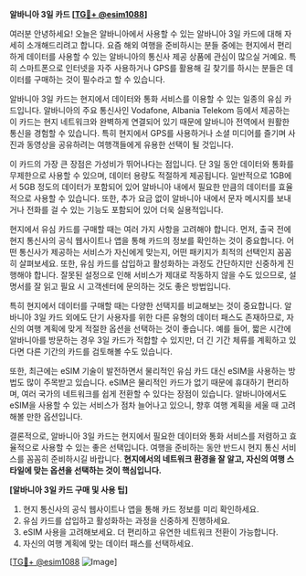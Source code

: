 **알바니아 3일 카드 [[TG💪+ @esim1088](https://t.me/s/esim1088)]**

여러분 안녕하세요! 오늘은 알바니아에서 사용할 수 있는 알바니아 3일 카드에 대해 자세히 소개해드리려고 합니다. 요즘 해외 여행을 준비하시는 분들 중에는 현지에서 편리하게 데이터를 사용할 수 있는 알바니아의 통신사 제공 상품에 관심이 많으실 거예요. 특히 스마트폰으로 인터넷을 자주 사용하거나 GPS를 활용해 길 찾기를 하시는 분들은 데이터를 구매하는 것이 필수라고 할 수 있습니다.

알바니아 3일 카드는 현지에서 데이터와 통화 서비스를 이용할 수 있는 일종의 유심 카드입니다. 알바니아의 주요 통신사인 Vodafone, Albania Telekom 등에서 제공하는 이 카드는 현지 네트워크와 완벽하게 연결되어 있기 때문에 알바니아 전역에서 원활한 통신을 경험할 수 있습니다. 특히 현지에서 GPS를 사용하거나 소셜 미디어를 즐기며 사진과 동영상을 공유하려는 여행객들에게 유용한 선택이 될 것입니다.

이 카드의 가장 큰 장점은 가성비가 뛰어나다는 점입니다. 단 3일 동안 데이터와 통화를 무제한으로 사용할 수 있으며, 데이터 용량도 적절하게 제공됩니다. 일반적으로 1GB에서 5GB 정도의 데이터가 포함되어 있어 알바니아 내에서 필요한 만큼의 데이터를 효율적으로 사용할 수 있습니다. 또한, 추가 요금 없이 알바니아 내에서 문자 메시지를 보내거나 전화를 걸 수 있는 기능도 포함되어 있어 더욱 실용적입니다.

현지에서 유심 카드를 구매할 때는 여러 가지 사항을 고려해야 합니다. 먼저, 출국 전에 현지 통신사의 공식 웹사이트나 앱을 통해 카드의 정보를 확인하는 것이 중요합니다. 어떤 통신사가 제공하는 서비스가 자신에게 맞는지, 어떤 패키지가 최적의 선택인지 꼼꼼히 살펴보세요. 또한, 유심 카드를 삽입하고 활성화하는 과정도 간단하지만 신중하게 진행해야 합니다. 잘못된 설정으로 인해 서비스가 제대로 작동하지 않을 수도 있으므로, 설명서를 잘 읽고 필요 시 고객센터에 문의하는 것도 좋은 방법입니다.

특히 현지에서 데이터를 구매할 때는 다양한 선택지를 비교해보는 것이 중요합니다. 알바니아 3일 카드 외에도 단기 사용자를 위한 다른 유형의 데이터 패스도 존재하므로, 자신의 여행 계획에 맞게 적절한 옵션을 선택하는 것이 좋습니다. 예를 들어, 짧은 시간에 알바니아를 방문하는 경우 3일 카드가 적합할 수 있지만, 더 긴 기간 체류를 계획하고 있다면 다른 기간의 카드를 검토해볼 수도 있습니다.

또한, 최근에는 eSIM 기술이 발전하면서 물리적인 유심 카드 대신 eSIM을 사용하는 방법도 많이 주목받고 있습니다. eSIM은 물리적인 카드가 없기 때문에 휴대하기 편리하며, 여러 국가의 네트워크를 쉽게 전환할 수 있다는 장점이 있습니다. 알바니아에서도 eSIM을 사용할 수 있는 서비스가 점차 늘어나고 있으니, 향후 여행 계획을 세울 때 고려해볼 만한 옵션입니다.

결론적으로, 알바니아 3일 카드는 현지에서 필요한 데이터와 통화 서비스를 저렴하고 효율적으로 사용할 수 있는 좋은 선택입니다. 여행을 준비하는 동안 반드시 현지 통신 서비스를 꼼꼼히 준비하시길 바랍니다. **현지에서의 네트워크 환경을 잘 알고, 자신의 여행 스타일에 맞는 옵션을 선택하는 것이 핵심입니다.**

**[알바니아 3일 카드 구매 및 사용 팁]**

1. 현지 통신사의 공식 웹사이트나 앱을 통해 카드 정보를 미리 확인하세요.
2. 유심 카드를 삽입하고 활성화하는 과정을 신중하게 진행하세요.
3. eSIM 사용을 고려해보세요. 더 편리하고 유연한 네트워크 전환이 가능합니다.
4. 자신의 여행 계획에 맞는 데이터 패스를 선택하세요.

[[TG💪+ @esim1088](https://t.me/s/esim1088) ![Image](https://i.postimg.cc/Y0z9fWf4/image.png)]